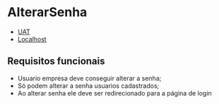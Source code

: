 
# AlterarSenha

- [UAT](https://web.opti.marketing/alterarSenha)
- [Localhost](http://localhost:3000/alterarSenha)
 
## Requisitos funcionais

- Usuario empresa deve conseguir alterar a senha;
- Só podem alterar a senha usuarios cadastrados;
- Ao alterar senha ele deve ser redirecionado para a página de login

